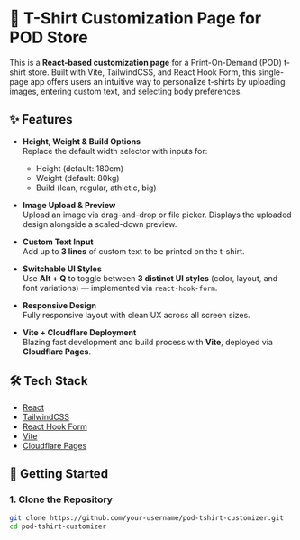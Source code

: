 # 👕 T-Shirt Customization Page for POD Store

This is a **React-based customization page** for a Print-On-Demand (POD) t-shirt store. Built with Vite, TailwindCSS, and React Hook Form, this single-page app offers users an intuitive way to personalize t-shirts by uploading images, entering custom text, and selecting body preferences.

## ✨ Features

- **Height, Weight & Build Options**  
  Replace the default width selector with inputs for:
  - Height (default: 180cm)
  - Weight (default: 80kg)
  - Build (lean, regular, athletic, big)

- **Image Upload & Preview**  
  Upload an image via drag-and-drop or file picker. Displays the uploaded design alongside a scaled-down preview.

- **Custom Text Input**  
  Add up to **3 lines** of custom text to be printed on the t-shirt.

- **Switchable UI Styles**  
  Use **Alt + Q** to toggle between **3 distinct UI styles** (color, layout, and font variations) — implemented via `react-hook-form`.

- **Responsive Design**  
  Fully responsive layout with clean UX across all screen sizes.

- **Vite + Cloudflare Deployment**  
  Blazing fast development and build process with **Vite**, deployed via **Cloudflare Pages**.

## 🛠️ Tech Stack

- [React](https://reactjs.org/)
- [TailwindCSS](https://tailwindcss.com/)
- [React Hook Form](https://react-hook-form.com/)
- [Vite](https://vitejs.dev/)
- [Cloudflare Pages](https://pages.cloudflare.com/)

## 🚀 Getting Started

### 1. Clone the Repository

```bash
git clone https://github.com/your-username/pod-tshirt-customizer.git
cd pod-tshirt-customizer

